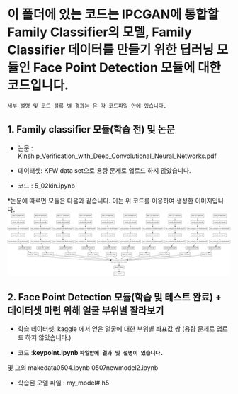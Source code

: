 # 이 폴더에 있는 코드는 IPCGAN에 통합할 Family Classifier의 모델, Family Classifier 데이터를 만들기 위한 딥러닝 모듈인 Face Point Detection 모듈에 대한 코드입니다.

`세부 설명 및 코드 블록 별 결과는 은 각 코드파일 안에 있습니다.`

## 1. Family classifier 모듈(학습 전) 및 논문 

- 논문 : Kinship_Verification_with_Deep_Convolutional_Neural_Networks.pdf


- 데이터셋: KFW data set으로 용량 문제로 업로드 하지 않았습니다.



- 코드 : 5_02kin.ipynb



*논문에 따르면 모듈은 다음과 같습니다. 이는 위 코드를 이용하여 생성한 이미지입니다.
![Kinshipmodel](./Kinshipmodel.png)


## 2.  Face Point Detection 모듈(학습 및 테스트 완료) + 데이터셋 마련 위해 얼굴 부위별 잘라보기  

- 학습 데이터셋: kaggle 에서 얻은 얼굴에 대한 부위별 좌표값 쌍 (용량 문제로 업로드 하지 않았습니다.)

- 코드 :**keypoint.ipynb `파일안에 결과 및 설명이 있습니다.`**

및 그외 
makedata0504.ipynb
0507newmodel2.ipynb


- 학습된 모델 파일 : my_model#.h5



